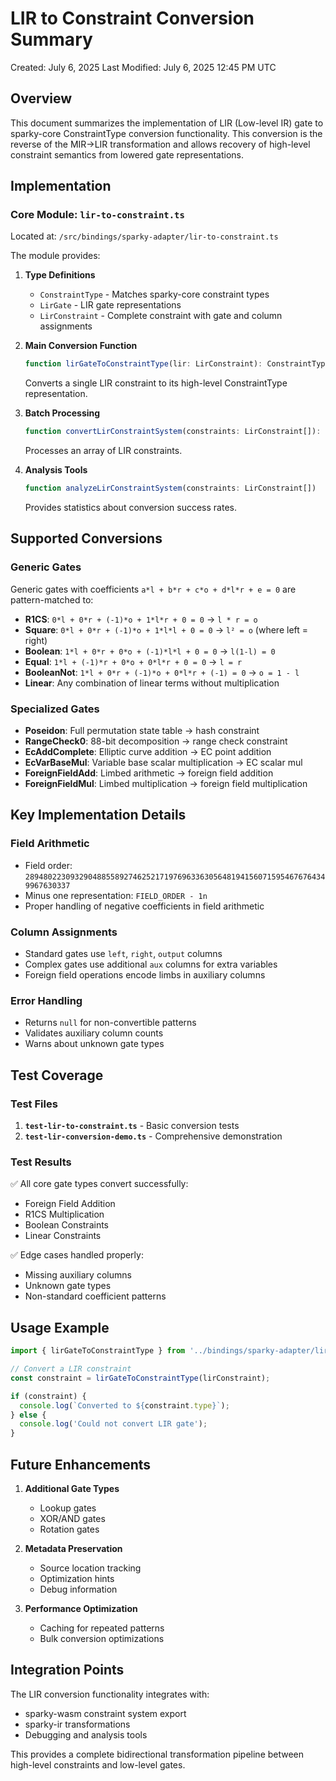 # LIR to Constraint Conversion Summary

Created: July 6, 2025
Last Modified: July 6, 2025 12:45 PM UTC

## Overview

This document summarizes the implementation of LIR (Low-level IR) gate to sparky-core ConstraintType conversion functionality. This conversion is the reverse of the MIR->LIR transformation and allows recovery of high-level constraint semantics from lowered gate representations.

## Implementation

### Core Module: `lir-to-constraint.ts`

Located at: `/src/bindings/sparky-adapter/lir-to-constraint.ts`

The module provides:

1. **Type Definitions**
   - `ConstraintType` - Matches sparky-core constraint types
   - `LirGate` - LIR gate representations
   - `LirConstraint` - Complete constraint with gate and column assignments

2. **Main Conversion Function**
   ```typescript
   function lirGateToConstraintType(lir: LirConstraint): ConstraintType | null
   ```
   Converts a single LIR constraint to its high-level ConstraintType representation.

3. **Batch Processing**
   ```typescript
   function convertLirConstraintSystem(constraints: LirConstraint[]): ConstraintType[]
   ```
   Processes an array of LIR constraints.

4. **Analysis Tools**
   ```typescript
   function analyzeLirConstraintSystem(constraints: LirConstraint[])
   ```
   Provides statistics about conversion success rates.

## Supported Conversions

### Generic Gates

Generic gates with coefficients `a*l + b*r + c*o + d*l*r + e = 0` are pattern-matched to:

- **R1CS**: `0*l + 0*r + (-1)*o + 1*l*r + 0 = 0` → `l * r = o`
- **Square**: `0*l + 0*r + (-1)*o + 1*l*l + 0 = 0` → `l² = o` (where left = right)
- **Boolean**: `1*l + 0*r + 0*o + (-1)*l*l + 0 = 0` → `l(1-l) = 0`
- **Equal**: `1*l + (-1)*r + 0*o + 0*l*r + 0 = 0` → `l = r`
- **BooleanNot**: `1*l + 0*r + (-1)*o + 0*l*r + (-1) = 0` → `o = 1 - l`
- **Linear**: Any combination of linear terms without multiplication

### Specialized Gates

- **Poseidon**: Full permutation state table → hash constraint
- **RangeCheck0**: 88-bit decomposition → range check constraint
- **EcAddComplete**: Elliptic curve addition → EC point addition
- **EcVarBaseMul**: Variable base scalar multiplication → EC scalar mul
- **ForeignFieldAdd**: Limbed arithmetic → foreign field addition
- **ForeignFieldMul**: Limbed multiplication → foreign field multiplication

## Key Implementation Details

### Field Arithmetic

- Field order: `28948022309329048855892746252171976963363056481941560715954676764349967630337`
- Minus one representation: `FIELD_ORDER - 1n`
- Proper handling of negative coefficients in field arithmetic

### Column Assignments

- Standard gates use `left`, `right`, `output` columns
- Complex gates use additional `aux` columns for extra variables
- Foreign field operations encode limbs in auxiliary columns

### Error Handling

- Returns `null` for non-convertible patterns
- Validates auxiliary column counts
- Warns about unknown gate types

## Test Coverage

### Test Files

1. **`test-lir-to-constraint.ts`** - Basic conversion tests
2. **`test-lir-conversion-demo.ts`** - Comprehensive demonstration

### Test Results

✅ All core gate types convert successfully:
- Foreign Field Addition
- R1CS Multiplication  
- Boolean Constraints
- Linear Constraints

✅ Edge cases handled properly:
- Missing auxiliary columns
- Unknown gate types
- Non-standard coefficient patterns

## Usage Example

```typescript
import { lirGateToConstraintType } from '../bindings/sparky-adapter/lir-to-constraint.js';

// Convert a LIR constraint
const constraint = lirGateToConstraintType(lirConstraint);

if (constraint) {
  console.log(`Converted to ${constraint.type}`);
} else {
  console.log('Could not convert LIR gate');
}
```

## Future Enhancements

1. **Additional Gate Types**
   - Lookup gates
   - XOR/AND gates
   - Rotation gates

2. **Metadata Preservation**
   - Source location tracking
   - Optimization hints
   - Debug information

3. **Performance Optimization**
   - Caching for repeated patterns
   - Bulk conversion optimizations

## Integration Points

The LIR conversion functionality integrates with:
- sparky-wasm constraint system export
- sparky-ir transformations
- Debugging and analysis tools

This provides a complete bidirectional transformation pipeline between high-level constraints and low-level gates.